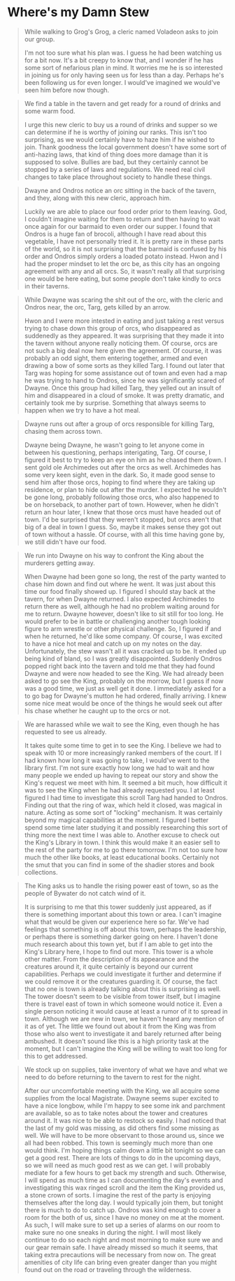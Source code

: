 # Where's my Damn Stew

>While walking to Grog's Grog, a cleric named Voladeon asks to join our group.
>
>I'm not too sure what his plan was. I guess he had been watching us for a bit now. It's a bit creepy to know that, and I wonder if he has some sort of nefarious plan in mind. It worries me he is so interested in joining us for only having seen us for less than a day. Perhaps he's been following us for even longer. I would've imagined we would've seen him before now though.

>We find a table in the tavern and get ready for a round of drinks and some warm food.
>
>I urge this new cleric to buy us a round of drinks and supper so we can determine if he is worthy of joining our ranks. This isn't too surprising, as we would certainly have to haze him if he wished to join. Thank goodness the local government doesn't have some sort of anti-hazing laws, that kind of thing does more damage than it is supposed to solve. Bullies are bad, but they certainly cannot be stopped by a series of laws and regulations. We need real civil changes to take place throughout society to handle these things.

>Dwayne and Ondros notice an orc sitting in the back of the tavern, and they, along with this new cleric, approach him.
>
>Luckily we are able to place our food order prior to them leaving. God, I couldn't imagine waiting for them to return and then having to wait once again for our barmaid to even order our supper. I found that Ondros is a huge fan of brocoli, although I have read about this vegetable, I have not personally tried it. It is pretty rare in these parts of the world, so it is not surprising that the barmaid is confused by his order and Ondros simply orders a loaded potato instead. Hwon and I had the proper mindset to let the orc be, as this city has an ongoing agreement with any and all orcs. So, it wasn't really all that surprising one would be here eating, but some people don't take kindly to orcs in their taverns.

>While Dwayne was scaring the shit out of the orc, with the cleric and Ondros near, the orc, Targ, gets killed by an arrow.
>
>Hwon and I were more intested in eating and just taking a rest versus trying to chase down this group of orcs, who disappeared as suddenedly as they appeared. It was surprising that they made it into the tavern without anyone really noticing them. Of course, orcs are not such a big deal now here given the agreement. Of course, it was probably an odd sight, them entering together, armed and even drawing a bow of some sorts as they killed Targ. I found out later that Targ was hoping for some assistance out of town and even had a map he was trying to hand to Ondros, since he was significantly scared of Dwayne. Once this group had killed Targ, they yelled out an insult of him and disappeared in a cloud of smoke. It was pretty dramatic, and certainly took me by surprise. Something that always seems to happen when we try to have a hot meal.

>Dwayne runs out after a group of orcs responsible for killing Targ, chasing them across town.
>
>Dwayne being Dwayne, he wasn't going to let anyone come in between his questioning, perhaps interigating, Targ. Of course, I figured it best to try to keep an eye on him as he chased them down. I sent gold ole Archimedes out after the orcs as well. Archimedes has some very keen sight, even in the dark. So, it made good sense to send him after those orcs, hoping to find where they are taking up residence, or plan to hide out after the murder. I expected he wouldn't be gone long, probably following those orcs, who also happened to be on horseback, to another part of town. However, when he didn't return an hour later, I knew that those orcs must have headed out of town. I'd be surprised that they weren't stopped, but orcs aren't that big of a deal in town I guess. So, maybe it makes sense they got out of town without a hassle. Of course, with all this time having gone by, we still didn't have our food.

>We run into Dwayne on his way to confront the King about the murderers getting away.
>
>When Dwayne had been gone so long, the rest of the party wanted to chase him down and find out where he went. It was just about this time our food finally showed up. I figured I should stay back at the tavern, for when Dwayne returned. I also expected Archimedes to return there as well, although he had no problem waiting around for me to return. Dwayne however, doesn't like to sit still for too long. He would prefer to be in battle or challenging another tough looking figure to arm wrestle or other physical challenge. So, I figured if and when he returned, he'd like some company. Of course, I was excited to have a nice hot meal and catch up on my notes on the day. Unfortunately, the stew wasn't all it was cracked up to be. It ended up being kind of bland, so I was greatly disappointed. Suddenly Ondros popped right back into the tavern and told me that they had found Dwayne and were now headed to see the King. We had already been asked to go see the King, probably on the morrow, but I guess if now was a good time, we just as well get it done. I immediately asked for a to go bag for Dwayne's mutton he had ordered, finally arriving. I knew some nice meat would be once of the things he would seek out after his chase whether he caught up to the orcs or not.

>We are harassed while we wait to see the King, even though he has requested to see us already.
>
>It takes quite some time to get in to see the King. I believe we had to speak with 10 or more increasingly ranked members of the court. If I had known how long it was going to take, I would've went to the library first. I'm not sure exactly how long we had to wait and how many people we ended up having to repeat our story and show the King's request we meet with him. It seemed a bit much, how difficult it was to see the King when he had already requested you. I at least figured I had time to investigate this scroll Targ had handed to Ondros. Finding out that the ring of wax, which held it closed, was magical in nature. Acting as some sort of "locking" mechanism. It was certainly beyond my magical capabilities at the moment. I figured I better spend some time later studying it and possibly researching this sort of thing more the next time I was able to. Another excuse to check out the King's Library in town. I think this would make it an easier sell to the rest of the party for me to go there tomorrow. I'm not too sure how much the other like books, at least educational books. Certainly not the smut that you can find in some of the shadier stores and book collections.

>The King asks us to handle the rising power east of town, so as the people of Bywater do not catch wind of it.
>
>It is surprising to me that this tower suddenly just appeared, as if there is something important about this town or area. I can't imagine what that would be given our experience here so far. We've had feelings that something is off about this town, perhaps the leadership, or perhaps there is something darker going on here. I haven't done much research about this town yet, but if I am able to get into the King's Library here, I hope to find out more. This tower is a whole other matter. From the description of its appearance and the creatures around it, it quite certainly is beyond our current capabilities. Perhaps we could investigate it further and determine if we could remove it or the creatures guarding it. Of course, the fact that no one is town is already talking about this is surprising as well. The tower doesn't seem to be visible from tower itself, but I imagine there is travel east of town in which someone would notice it. Even a single person noticing it would cause at least a rumor of it to spread in town. Although we are new in town, we haven't heard any mention of it as of yet. The little we found out about it from the King was from those who also went to investigate it and barely returned after being ambushed. It doesn't sound like this is a high priority task at the moment, but I can't imagine the King will be willing to wait too long for this to get addressed.

>We stock up on supplies, take inventory of what we have and what we need to do before returning to the tavern to rest for the night.
>
>After our uncomfortable meeting with the King, we all acquire some supplies from the local Magistrate. Dwayne seems super excited to have a nice longbow, while I'm happy to see some ink and parchment are available, so as to take notes about the tower and creatures around it. It was nice to be able to restock so easily. I had noticed that the last of my gold was missing, as did others find some missing as well. We will have to be more observant to those around us, since we all had been robbed. This town is seemingly much more than one would think. I'm hoping things calm down a little bit tonight so we can get a good rest. There are lots of things to do in the upcoming days, so we will need as much good rest as we can get. I will probably mediate for a few hours to get back my strength and such. Otherwise, I will spend as much time as I can documenting the day's events and investigating this wax ringed scroll and the item the King provided us, a stone crown of sorts. I imagine the rest of the party is enjoying themselves after the long day. I would typically join them, but tonight there is much to do to catch up. Ondros was kind enough to cover a room for the both of us, since I have no money on me at the moment. As such, I will make sure to set up a series of alarms on our room to make sure no one sneaks in during the night. I will most likely continue to do so each night and most morning to make sure we and our gear remain safe. I have already missed so much it seems, that taking extra precautions will be necessary from now on. The great amenities of city life can bring even greater danger than you might found out on the road or traveling through the wilderness.
